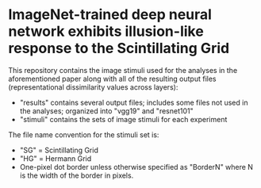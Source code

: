 # ImageNet-trained deep neural network exhibits illusion-like response to the Scintillating Grid

This repository contains the image stimuli used for the analyses in the aforementioned paper along with all of the resulting output files (representational dissimilarity values across layers):
- "results" contains several output files; includes some files not used in the analyses; organized into "vgg19" and "resnet101"
- "stimuli" contains the sets of image stimuli for each experiment

The file name convention for the stimuli set is:
- "SG" = Scintillating Grid
- "HG" = Hermann Grid
- One-pixel dot border unless otherwise specified as "BorderN" where N is the width of the border in pixels.



